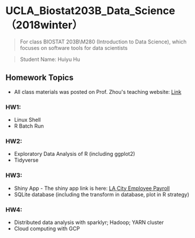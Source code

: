 # UCLA_Biostat203B_Data_Science （2018winter）

> For class BIOSTAT 203B\M280 (Introduction to Data Science), which focuses on software tools for data scientists

> Student Name: Huiyu Hu

## Homework Topics

* All class materials was posted on Prof. Zhou's teaching website: [Link](http://hua-zhou.github.io/teaching/biostatm280-2018winter/index.html)

### HW1:
* Linux Shell
* R Batch Run

### HW2: 
* Exploratory Data Analysis of R (including ggplot2)
* Tidyverse

### HW3: 
* Shiny App - The shiny app link is here: [LA City Employee Payroll](https://huiyuhu.shinyapps.io/lapayrolls/)
* SQLite database (including the transform in database, plot in R strategy)

### HW4: 
* Distributed data analysis with sparklyr; Hadoop; YARN cluster
* Cloud computing with GCP 

